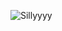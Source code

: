 ![Sillyyyy]([https://files.catbox.moe/qfvggk.webp](https://static.tvtropes.org/pmwiki/pub/images/is4coverricolors.jpg))
